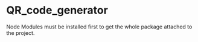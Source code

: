 # QR_code_generator

Node Modules must be installed first to get the whole package attached to the project.
